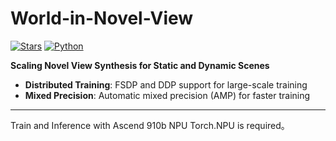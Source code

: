 # World-in-Novel-View

[![Stars](https://img.shields.io/github/stars/tianrun-chen/World-in-Novel-View?style=social)](https://github.com/tianrun-chen/World-in-Novel-View/stargazers)
[![Python](https://img.shields.io/badge/Python-3.8%2B-blue)](https://www.python.org/)

**Scaling Novel View Synthesis for Static and Dynamic Scenes**

- **Distributed Training**: FSDP and DDP support for large-scale training
- **Mixed Precision**: Automatic mixed precision (AMP) for faster training
---
Train and Inference with Ascend 910b NPU
Torch.NPU is required。
